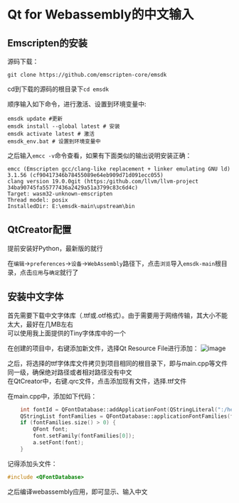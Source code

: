 # Qt for Webassembly的中文输入
## Emscripten的安装
源码下载：
  
    git clone https://github.com/emscripten-core/emsdk

cd到下载的源码的根目录下`cd emsdk`
    
顺序输入如下命令，进行激活、设置到环境变量中:
```
emsdk update #更新
emsdk install --global latest # 安装
emsdk activate latest # 激活
emsdk_env.bat # 设置到环境变量中
```

之后输入`emcc -v`命令查看，如果有下面类似的输出说明安装正确：
```
emcc (Emscripten gcc/clang-like replacement + linker emulating GNU ld) 3.1.56 (cf90417346b78455089e64eb909d71d091ecc055)
clang version 19.0.0git (https:/github.com/llvm/llvm-project 34ba90745fa55777436a2429a51a3799c83c6d4c)
Target: wasm32-unknown-emscripten
Thread model: posix
InstalledDir: E:\emsdk-main\upstream\bin
```
## QtCreator配置
提前安装好Python，最新版的就行  

在`编辑`->`preferences`->`设备`->`WebAssembly`路径下，点击`浏览`导入`emsdk-main`根目录，点击`应用`与`确定`就行了

## 安装中文字体
首先需要下载中文字体库（.ttf或.otf格式）。由于需要用于网络传输，其大小不能太大，最好在几MB左右  
可以使用我上面提供的Tiny字体库中的一个  

在创建的项目中，右键添加新文件，选择Qt Resource File进行添加：
![image](https://github.com/user-attachments/assets/bd73b503-a31d-42ba-aa31-843b708a8f96)

之后，将选择的ttf字体库文件拷贝到项目相同的根目录下，即与main.cpp等文件同一级，确保绝对路径或者相对路径没有中文  
在QtCreator中，右键.qrc文件，点击添加现有文件，选择.ttf文件  

在main.cpp中，添加如下代码：
```cpp
    int fontId = QFontDatabase::addApplicationFont(QStringLiteral(":/hei.TTF"));
    QStringList fontFamilies = QFontDatabase::applicationFontFamilies(fontId);
    if (fontFamilies.size() > 0) {
        QFont font;
        font.setFamily(fontFamilies[0]);
        a.setFont(font);
    }
```
记得添加头文件：
```cpp
#include <QFontDatabase>
```

之后编译webassembly应用，即可显示、输入中文
